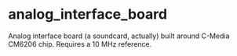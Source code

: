 # analog_interface_board
Analog interface board (a soundcard, actually) built around C-Media CM6206 chip. Requires a 10 MHz reference.
